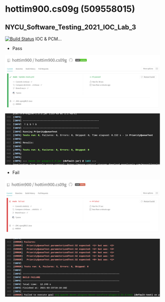 # hottim900.cs09g (509558015)
## NYCU_Software_Testing_2021_IOC_Lab_3

[![Build Status](https://travis-ci.com/hottim900/hottim900.cs09g.svg?branch=main)](https://travis-ci.com/hottim900/hottim900.cs09g)
IOC & PCM...

- Pass

![](img/pass_board.png)

![](img/pass_info.png)

- Fail

![](img/fail_board.png)

![](img/fail_info.png)

